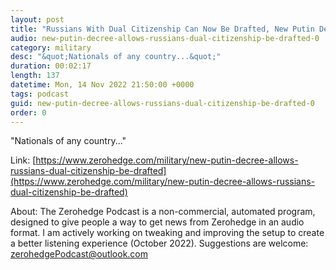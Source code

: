 ```yaml
---
layout: post
title: "Russians With Dual Citizenship Can Now Be Drafted, New Putin Decree Says"
audio: new-putin-decree-allows-russians-dual-citizenship-be-drafted-0
category: military
desc: "&quot;Nationals of any country...&quot;"
duration: 00:02:17
length: 137
datetime: Mon, 14 Nov 2022 21:50:00 +0000
tags: podcast
guid: new-putin-decree-allows-russians-dual-citizenship-be-drafted-0
order: 0
---
```

&quot;Nationals of any country...&quot;

Link: [https://www.zerohedge.com/military/new-putin-decree-allows-russians-dual-citizenship-be-drafted](https://www.zerohedge.com/military/new-putin-decree-allows-russians-dual-citizenship-be-drafted)

About: The Zerohedge Podcast is a non-commercial, automated program, designed to give people a way to get news from Zerohedge in an audio format.  I am actively working on tweaking and improving the setup to create a better listening experience (October 2022).  Suggestions are welcome: [zerohedgePodcast@outlook.com](mailto:zerohedgePodcast@outlook.com)